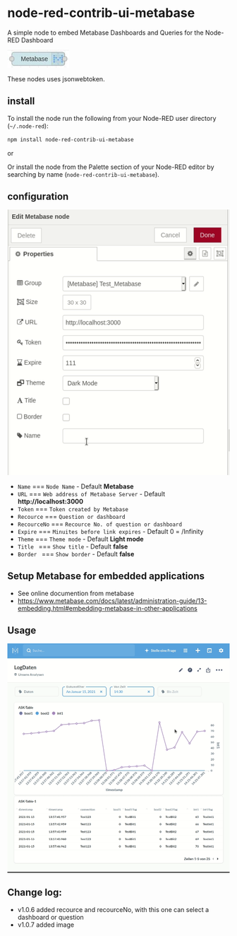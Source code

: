 # node-red-contrib-ui-metabase

A simple node to embed Metabase Dashboards and Queries for the Node-RED Dashboard

![images](ui_metabase/images/node.jpg)

These nodes uses jsonwebtoken.

## install

To install the node run the following from your Node-RED user directory (`~/.node-red`):

```bash
npm install node-red-contrib-ui-metabase
```

or

Or install the node from the Palette section of your Node-RED editor by searching by name (`node-red-contrib-ui-metabase`).

## configuration

![images](ui_metabase/images/config.gif)

- `Name`       === `Node Name` - Default **Metabase**
- `URL`        === `Web address of Metabase Server` - Default **http://localhost:3000**
- `Token`      === `Token created by Metabase`
- `Recource`   === `Question or dashboard`
- `RecourceNo` === `Recource No. of question or dashboard`
- `Expire`     === `Minuites before link expires` - Default 0 = /Infinity
- `Theme`      === `Theme mode` - Default **Light mode**
- `Title `     === `Show title` - Default **false**
- `Border `    === `Show border` - Default **false**

## Setup Metabase for embedded applications
- See online documention from metabase
- https://www.metabase.com/docs/latest/administration-guide/13-embedding.html#embedding-metabase-in-other-applications

## Usage

![images](ui_metabase/images/metabase.gif)


## Change log:
- v1.0.6 added recource and recourceNo, with this one can select a dashboard or question
- v1.0.7 added image

